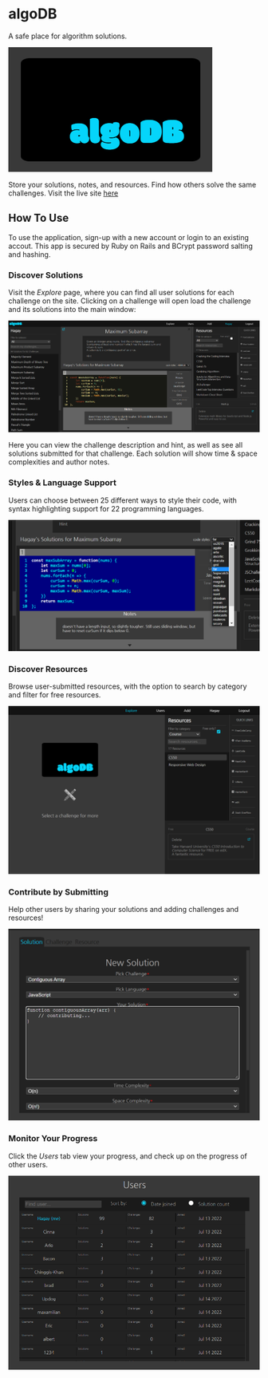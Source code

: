 # algoDB

A safe place for algorithm solutions.

![logo](/assets/images/logo.png)

Store your solutions, notes, and resources. Find how others solve the same challenges. Visit the live site [here](http://algo-db.hagayhaut.com/)

## How To Use

To use the application, sign-up with a new account or login to an existing accout. This app is secured by Ruby on Rails and BCrypt password salting and hashing. 

### Discover Solutions 

Visit the *Explore* page, where you can find all user solutions for each challenge on the site. Clicking on a challenge will open load the challenge and its solutions into the main window:

![challenge](/assets/images/challenge.png)

Here you can view the challenge description and hint, as well as see all solutions submitted for that challenge. Each solution will show time & space complexities and author notes. 

### Styles & Language Support 

Users can choose between 25 different ways to style their code, with syntax highlighting support for 22 programming languages. 

![challenge](/assets/images/codestyle.png)

### Discover Resources

Browse user-submitted resources, with the option to search by category and filter for free resources. 

![challenge](/assets/images/resources.png)

### Contribute by Submitting

Help other users by sharing your solutions and adding challenges and resources!

![challenge](/assets/images/contribute.png)

### Monitor Your Progress 

Click the *Users* tab view your progress, and check up on the progress of other users.

![challenge](/assets/images/users.png)
